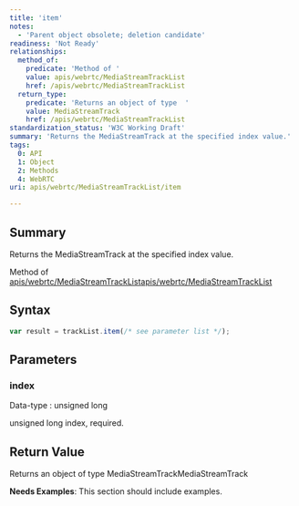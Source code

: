 ```yaml
---
title: 'item'
notes:
  - 'Parent object obsolete; deletion candidate'
readiness: 'Not Ready'
relationships:
  method_of:
    predicate: 'Method of '
    value: apis/webrtc/MediaStreamTrackList
    href: /apis/webrtc/MediaStreamTrackList
  return_type:
    predicate: 'Returns an object of type  '
    value: MediaStreamTrack
    href: /apis/webrtc/MediaStreamTrackList
standardization_status: 'W3C Working Draft'
summary: 'Returns the MediaStreamTrack at the specified index value.'
tags:
  0: API
  1: Object
  2: Methods
  4: WebRTC
uri: apis/webrtc/MediaStreamTrackList/item

---
```

## Summary

Returns the MediaStreamTrack at the specified index value.

Method of [apis/webrtc/MediaStreamTrackList](/apis/webrtc/MediaStreamTrackList)[apis/webrtc/MediaStreamTrackList](/apis/webrtc/MediaStreamTrackList)

## Syntax

``` js
var result = trackList.item(/* see parameter list */);
```

## Parameters

### index

 Data-type
:   unsigned long

 unsigned long index, required.

## Return Value

Returns an object of type MediaStreamTrackMediaStreamTrack

**Needs Examples**: This section should include examples.

